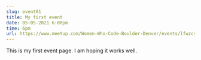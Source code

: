 ```yaml
---
slug: event01
title: My first event
date: 05-05-2021 6:00pm
time: 6pm
url: https://www.meetup.com/Women-Who-Code-Boulder-Denver/events/lfwzcsyccdbvb/
---
```

This is my first event page.
I am hoping it works well.